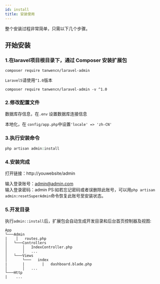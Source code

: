 ```yaml
---
id: install
title: 安装使用
---
```


整个安装过程非常简单，只需以下几个步骤。

## 开始安装
### 1.在laravel项目根目录下，通过 Composer 安装扩展包
```composer
composer require tanwencn/laravel-admin
```
```Laravel5```请使用```^1.0```版本

```composer
composer require tanwencn/laravel-admin -v ^1.0
```

### 2.修改配置文件
数据库存信息，在```.env``` 设置数据库连接信息

本地化，在 ```config/app.php```中设置```'locale' => 'zh-CN'```

### 3.执行安装命令
```php
php artisan admin:install
```

### 4.安装完成

打开链接：http://youwebsite/admin

输入登录账号：admin@admin.com   
输入登录密码：admin
PS:如若忘记密码或者误删除此账号，可以用```php artisan admin:resetSuperAdmin```命令恢复此账号至安装状态。

### 5.开发目录
执行```admin::install```后，扩展包会自动生成开发目录和后台首页控制器及视图:
```
App
└───Admin
|    │   routes.php
│   └───Controllers
│       │   IndexController.php
│       │   ...
│   └───Views
│       └───   index
|       |        |   dashboard.blade.php
│       │   ...
└───Http
|    ...
```